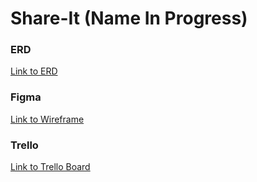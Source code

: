 # Share-It (Name In Progress)

### ERD

[Link to ERD](https://lucid.app/lucidchart/d3e8c572-7226-4910-9774-e2530d0e395d/view?page=0_0#)

### Figma

[Link to Wireframe](https://www.figma.com/proto/blwfTZN7Z2SaYoudVlKtOv/Untitled?node-id=7%3A2&scaling=min-zoom&page-id=0%3A1&starting-point-node-id=7%3A2&show-proto-sidebar=1)

### Trello
[Link to Trello Board](https://trello.com/b/rSW2Wopc/project-4)

